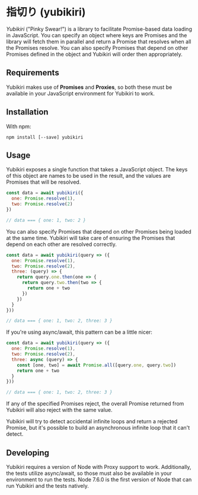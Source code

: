 # 指切り (yubikiri)

*Yubikiri* ("Pinky Swear!") is a library to facilitate Promise-based data loading in JavaScript. You can specify an object where keys are Promises and the library will fetch them in parallel and return a Promise that resolves when all the Promises resolve. You can also specify Promises that depend on other Promises defined in the object and Yubikiri will order then appropriately.

## Requirements

Yubikiri makes use of **Promises** and **Proxies**, so both these must be available in your JavaScript environment for Yubikiri to work.

## Installation

With npm:

```
npm install [--save] yubikiri
```

## Usage

Yubikiri exposes a single function that takes a JavaScript object. The keys of this object are names to be used in the result, and the values are Promises that will be resolved.

```javascript
const data = await yubikiri({
  one: Promise.resolve(1),
  two: Promise.resolve(2)
})

// data === { one: 1, two: 2 }
```

You can also specify Promises that depend on other Promises being loaded at the same time. Yubikiri will take care of ensuring the Promises that depend on each other are resolved correctly.

```javascript
const data = await yubikiri(query => ({
  one: Promise.resolve(1),
  two: Promise.resolve(2),
  three: (query) => {
    return query.one.then(one => {
      return query.two.then(two => {
        return one + two
      })
    })
  }
}))

// data === { one: 1, two: 2, three: 3 }
```

If you're using async/await, this pattern can be a little nicer:

```javascript
const data = await yubikiri(query => ({
  one: Promise.resolve(1),
  two: Promise.resolve(2),
  three: async (query) => {
    const [one, two] = await Promise.all([query.one, query.two])
    return one + two
  }
}))

// data === { one: 1, two: 2, three: 3 }
```

If any of the specified Promises reject, the overall Promise returned from Yubikiri will also reject with the same value.

Yubikiri will try to detect accidental infinite loops and return a rejected Promise, but it's possible to build an asynchronous infinite loop that it can't detect.

## Developing

Yubikiri requires a version of Node with Proxy support to work. Additionally, the tests utilize async/await, so those must also be available in your environment to run the tests. Node 7.6.0 is the first version of Node that can run Yubikiri and the tests natively.
